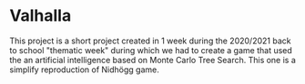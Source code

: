 # Valhalla
This project is a short project created in 1 week during the 2020/2021 back to school "thematic week" during
which we had to create a game that used the an artificial intelligence based on Monte Carlo Tree Search. This one
is a simplify reproduction of Nidhögg game.


